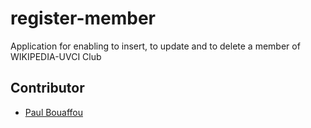 # register-member

Application for enabling to insert, to update and to delete a member of WIKIPEDIA-UVCI Club

## Contributor

* [Paul Bouaffou](https://github.com/paulbouaffou) 
